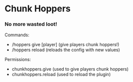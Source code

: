 # Chunk Hoppers
### No more wasted loot!

Commands:
* /hoppers give [player] <amount> (give players chunk hoppers!)
* /hoppers reload (reloads the config with new values)

Permissions:
* chunkhoppers.give (used to give players chunk hoppers)
* chunkhoppers.reload (used to reload the plugin)